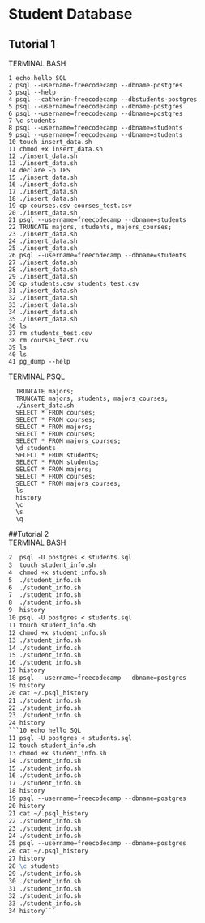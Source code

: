 # Student Database

## Tutorial 1
TERMINAL BASH 
```
1 echo hello SQL
2 psql --username-freecodecamp --dbname-postgres
3 psql --help
4 psql --catherin-freecodecamp --dbstudents-postgres
5 psql --username=freecodecamp --dbname-postgres
6 psql --username=freecodecamp --dbname=postgres
7 \c students
8 psql --username=freecodecamp --dbname=students
9 psql --username=freecodecamp --dbname=students
10 touch insert_data.sh
11 chmod +x insert_data.sh
12 ./insert_data.sh
13 ./insert_data.sh
14 declare -p IFS
15 ./insert_data.sh
16 ./insert_data.sh
17 ./insert_data.sh
18 ./insert_data.sh
19 cp courses.csv courses_test.csv
20 ./insert_data.sh
21 psql --username=freecodecamp --dbname=students
22 TRUNCATE majors, students, majors_courses;
23 ./insert_data.sh
24 ./insert_data.sh
25 ./insert_data.sh
26 psql --username=freecodecamp --dbname=students
27 ./insert_data.sh
28 ./insert_data.sh
29 ./insert_data.sh
30 cp students.csv students_test.csv
31 ./insert_data.sh
32 ./insert_data.sh
33 ./insert_data.sh
34 ./insert_data.sh
35 ./insert_data.sh
36 ls
37 rm students_test.csv
38 rm courses_test.csv
39 ls
40 ls
41 pg_dump --help
```  
   
TERMINAL PSQL
``` 
  TRUNCATE majors;  
  TRUNCATE majors, students, majors_courses;  
  ./insert_data.sh  
  SELECT * FROM courses;  
  SELECT * FROM courses;  
  SELECT * FROM majors;  
  SELECT * FROM courses;  
  SELECT * FROM majors_courses;  
  \d students  
  SELECT * FROM students;  
  SELECT * FROM students;  
  SELECT * FROM majors;  
  SELECT * FROM courses;  
  SELECT * FROM majors_courses;  
  ls  
  history  
  \c  
  \s  
  \q  
``` 
  ##Tutorial 2  
  TERMINAL BASH  
 ```1  echo hello SQL  
2  psql -U postgres < students.sql  
3  touch student_info.sh  
4  chmod +x student_info.sh  
5  ./student_info.sh  
6  ./student_info.sh  
7  ./student_info.sh  
8  ./student_info.sh  
9  history  
10 psql -U postgres < students.sql
11 touch student_info.sh
12 chmod +x student_info.sh
13 ./student_info.sh
14 ./student_info.sh
15 ./student_info.sh
16 ./student_info.sh
17 history
18 psql --username=freecodecamp --dbname=postgres
19 history
20 cat ~/.psql_history
21 ./student_info.sh
22 ./student_info.sh
23 ./student_info.sh
24 history
```10 echo hello SQL
11 psql -U postgres < students.sql
12 touch student_info.sh
13 chmod +x student_info.sh
14 ./student_info.sh
15 ./student_info.sh
16 ./student_info.sh
17 ./student_info.sh
18 history
19 psql --username=freecodecamp --dbname=postgres
20 history
21 cat ~/.psql_history
22 ./student_info.sh
23 ./student_info.sh
24 ./student_info.sh
25 psql --username=freecodecamp --dbname=postgres
26 cat ~/.psql_history
27 history
28 \c students
29 ./student_info.sh
30 ./student_info.sh
31 ./student_info.sh
32 ./student_info.sh
33 ./student_info.sh
34 history```

  

